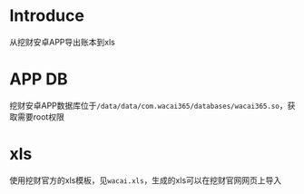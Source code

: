 # Introduce
从挖财安卓APP导出账本到xls

# APP DB
挖财安卓APP数据库位于`/data/data/com.wacai365/databases/wacai365.so`，获取需要root权限

# xls
使用挖财官方的xls模板，见`wacai.xls`，生成的xls可以在挖财官网网页上导入

